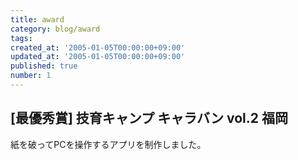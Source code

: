 ```yaml
---
title: award
category: blog/award
tags:
created_at: '2005-01-05T00:00:00+09:00'
updated_at: '2005-01-05T00:00:00+09:00'
published: true
number: 1
---
```


## [最優秀賞] 技育キャンプ キャラバン vol.2 福岡
紙を破ってPCを操作するアプリを制作しました。
